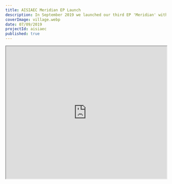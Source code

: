```yaml
---
title: AISIAEC Meridian EP Launch
description: In September 2019 we launched our third EP 'Meridian' with a free Gig at the village.
coverImage: village.webp
date: 07/09/2019
projectId: aisiaec
published: true
---
```


<iframe 
    width="100%" height="415" 
    alt="Fangs live at the village video"
    title="Fangs live at the village video"
    src="https://www.youtube.com/embed/O7PL8ON3Si0">
</iframe> 